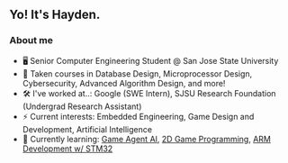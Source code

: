 ## Yo! It's Hayden.
### About me
- 🖥️ Senior Computer Engineering Student @ San Jose State University
- 🔭 Taken courses in Database Design, Microprocessor Design, Cybersecurity, Advanced Algorithm Design, and more!
- 🛠️ I've worked at..: Google (SWE Intern), SJSU Research Foundation (Undergrad Research Assistant)
- ⚡ Current interests: Embedded Engineering, Game Design and Development, Artificial Intelligence
- 🧠 Currently learning: [Game Agent AI](https://www.kaggle.com/learn/intro-to-game-ai-and-reinforcement-learning), [2D Game Programming](https://therealpenaz91.itch.io/2dgd-f0th), [ARM Development w/ STM32](https://www.carminenoviello.com/mastering-stm32/)


<!--
**haydenjones-ml/haydenjones-ml** is a ✨ _special_ ✨ repository because its `README.md` (this file) appears on your GitHub profile.

Here are some ideas to get you started:

- 🔭 I’m currently working on ...
- 🌱 I’m currently learning ...
- 👯 I’m looking to collaborate on ...
- 🤔 I’m looking for help with ...
- 💬 Ask me about ...
- 📫 How to reach me: ...
- 😄 Pronouns: ...
- ⚡ Fun fact: ...
-->
